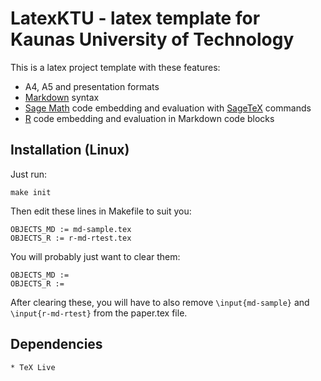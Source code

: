 # LatexKTU - latex template for Kaunas University of Technology

This is a latex project template with these features:

* A4, A5 and presentation formats
* [Markdown](http://daringfireball.net/projects/markdown/) syntax
* [Sage Math](http://www.sagemath.org/) code embedding and evaluation with [SageTeX](http://www.sagemath.org/doc/tutorial/sagetex.html) commands
* [R](http://www.r-project.org/) code embedding and evaluation in Markdown code blocks

## Installation (Linux)

Just run:

    make init

Then edit these lines in Makefile to suit you:

    OBJECTS_MD := md-sample.tex
    OBJECTS_R := r-md-rtest.tex

You will probably just want to clear them:

    OBJECTS_MD :=
    OBJECTS_R :=

After clearing these, you will have to also remove `\input{md-sample}` and `\input{r-md-rtest}` from the paper.tex file.

## Dependencies

    * TeX Live
